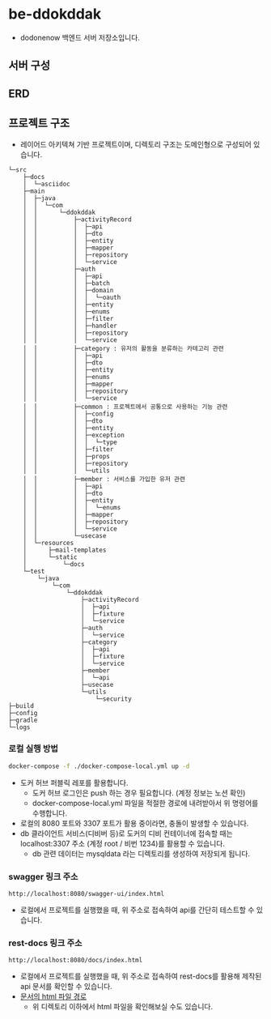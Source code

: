 # be-ddokddak
- dodonenow 백엔드 서버 저장소입니다.

## 서버 구성

## ERD

## 프로젝트 구조
- 레이어드 아키텍쳐 기반 프로젝트이며, 디렉토리 구조는 도메인형으로 구성되어 있습니다.

```
└─src
    ├─docs
    │  └─asciidoc
    ├─main
    │  ├─java
    │  │  └─com
    │  │      └─ddokddak
    │  │          ├─activityRecord
    │  │          │  ├─api
    │  │          │  ├─dto
    │  │          │  ├─entity
    │  │          │  ├─mapper
    │  │          │  ├─repository
    │  │          │  └─service
    │  │          ├─auth
    │  │          │  ├─api
    │  │          │  ├─batch
    │  │          │  ├─domain
    │  │          │  │  └─oauth
    │  │          │  ├─entity
    │  │          │  ├─enums
    │  │          │  ├─filter
    │  │          │  ├─handler
    │  │          │  ├─repository
    │  │          │  └─service
    │  │          ├─category : 유저의 활동을 분류하는 카테고리 관련
    │  │          │  ├─api
    │  │          │  ├─dto
    │  │          │  ├─entity
    │  │          │  ├─enums
    │  │          │  ├─mapper
    │  │          │  ├─repository
    │  │          │  └─service
    │  │          ├─common : 프로젝트에서 공통으로 사용하는 기능 관련
    │  │          │  ├─config
    │  │          │  ├─dto
    │  │          │  ├─entity
    │  │          │  ├─exception
    │  │          │  │  └─type
    │  │          │  ├─filter
    │  │          │  ├─props
    │  │          │  ├─repository
    │  │          │  └─utils
    │  │          ├─member : 서비스를 가입한 유저 관련
    │  │          │  ├─api
    │  │          │  ├─dto
    │  │          │  ├─entity
    │  │          │  │  └─enums
    │  │          │  ├─mapper
    │  │          │  ├─repository
    │  │          │  └─service
    │  │          └─usecase
    │  └─resources
    │      ├─mail-templates
    │      └─static
    │          └─docs
    └─test
        └─java
            └─com
                └─ddokddak
                    ├─activityRecord
                    │  ├─api
                    │  ├─fixture
                    │  └─service
                    ├─auth
                    │  └─service
                    ├─category
                    │  ├─api
                    │  ├─fixture
                    │  └─service
                    ├─member
                    │  └─api
                    ├─usecase
                    └─utils
                        └─security
├─build
├─config
├─gradle
└─logs
```

### 로컬 실행 방법
```bash
docker-compose -f ./docker-compose-local.yml up -d
```
- 도커 허브 퍼블릭 레포를 활용합니다. 
  - 도커 허브 로그인은 push 하는 경우 필요합니다. (계정 정보는 노션 확인)
  - docker-compose-local.yml 파일을 적절한 경로에 내려받아서 위 명령어를 수행합니다.
- 로컬의 8080 포트와 3307 포트가 활용 중이라면, 충돌이 발생할 수 있습니다.
- db 클라이언트 서비스(디비버 등)로 도커의 디비 컨테이너에 접속할 때는 localhost:3307 주소 (계정 root / 비번 1234)를 활용할 수 있습니다.
  - db 관련 데이터는 mysqldata 라는 디렉토리를 생성하여 저장되게 됩니다.

### swagger 링크 주소
```
http://localhost:8080/swagger-ui/index.html
```
- 로컬에서 프로젝트를 실행했을 때, 위 주소로 접속하여 api를 간단히 테스트할 수 있습니다.

### rest-docs 링크 주소
```
http://localhost:8080/docs/index.html
```
- 로컬에서 프로젝트를 실행했을 때, 위 주소로 접속하여 rest-docs를 활용해 제작된 api 문서를 확인할 수 있습니다.
- [문서의 html 파일 경로](./src/main/resources/static/docs)
  - 위 디렉토리 이하에서 html 파일을 확인해보실 수도 있습니다.
